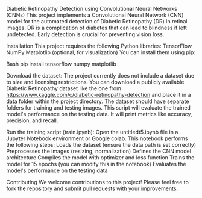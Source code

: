 Diabetic Retinopathy Detection using Convolutional Neural Networks (CNNs)
This project implements a Convolutional Neural Network (CNN) model for the automated detection of Diabetic Retinopathy (DR) in retinal images. DR is a complication of diabetes that can lead to blindness if left undetected. Early detection is crucial for preventing vision loss.

Installation
This project requires the following Python libraries:
TensorFlow
NumPy
Matplotlib (optional, for visualization)
You can install them using pip:

Bash
pip install tensorflow numpy matplotlib


Download the dataset:
The project currently does not include a dataset due to size and licensing restrictions. You can download a publicly available Diabetic Retinopathy dataset like the one from https://www.kaggle.com/c/diabetic-retinopathy-detection and place it in a data folder within the project directory. The dataset should have separate folders for training and testing images.
This script will evaluate the trained model's performance on the testing data. It will print metrics like accuracy, precision, and recall.

Run the training script (train.ipynb):
Open the untitledt5.ipynb file in a Jupyter Notebook environment or Google colab. This notebook performs the following steps:
  Loads the dataset (ensure the data path is set correctly)
  Preprocesses the images (resizing, normalization)
  Defines the CNN model architecture
  Compiles the model with optimizer and loss function
  Trains the model for 15 epochs (you can modify this in the notebook)
  Evaluates the model's performance on the testing data
 


Contributing
We welcome contributions to this project! Please feel free to fork the repository and submit pull requests with your improvements.
